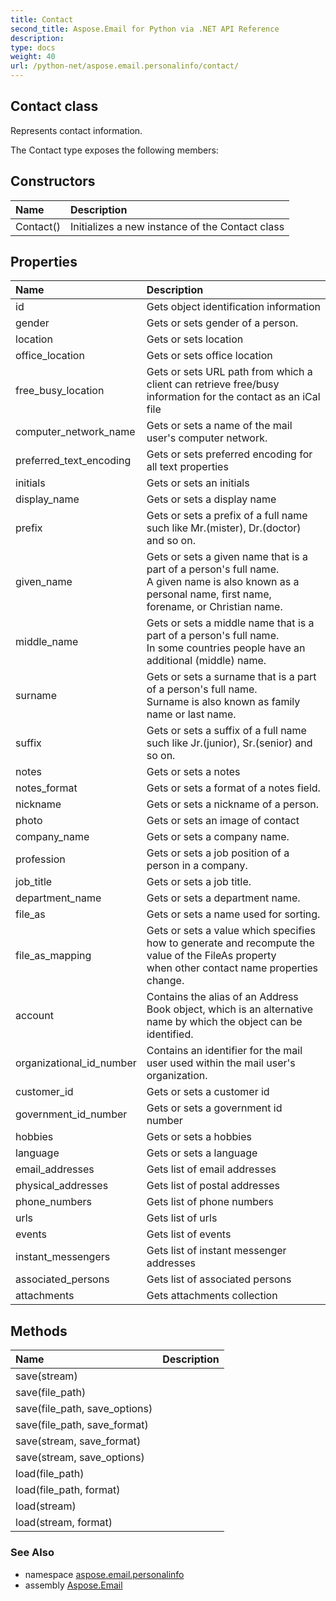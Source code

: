 ```yaml
---
title: Contact
second_title: Aspose.Email for Python via .NET API Reference
description: 
type: docs
weight: 40
url: /python-net/aspose.email.personalinfo/contact/
---
```


## Contact class

Represents contact information.

The Contact type exposes the following members:
## Constructors
| Name | Description |
| :- | :- |
|Contact()|Initializes a new instance of the Contact class|
## Properties
| Name | Description |
| :- | :- |
|id|Gets object identification information|
|gender|Gets or sets gender of a person.|
|location|Gets or sets location|
|office_location|Gets or sets office location|
|free_busy_location|Gets or sets URL path from which a client can retrieve free/busy information for the contact as an iCal file|
|computer_network_name|Gets or sets a name of the mail user's computer network.|
|preferred_text_encoding|Gets or sets preferred encoding for all text properties|
|initials|Gets or sets an initials|
|display_name|Gets or sets a display name|
|prefix|Gets or sets a prefix of a full name such like Mr.(mister), Dr.(doctor) and so on.|
|given_name|Gets or sets a given name that is a part of a person's full name.<br/>            A given name is also known as a personal name, first name, forename, or Christian name.|
|middle_name|Gets or sets a middle name that is a part of a person's full name.<br/>            In some countries people have an additional (middle) name.|
|surname|Gets or sets a surname that is a part of a person's full name.<br/>            Surname is also known as family name or last name.|
|suffix|Gets or sets a suffix of a full name such like Jr.(junior), Sr.(senior) and so on.|
|notes|Gets or sets a notes|
|notes_format|Gets or sets a format of a notes field.|
|nickname|Gets or sets a nickname of a person.|
|photo|Gets or sets an image of contact|
|company_name|Gets or sets a company name.|
|profession|Gets or sets a job position of a person in a company.|
|job_title|Gets or sets a job title.|
|department_name|Gets or sets a department name.|
|file_as|Gets or sets a name used for sorting.|
|file_as_mapping|Gets or sets a value which specifies how to generate and recompute the value of the FileAs property <br/>            when other contact name properties change.|
|account|Contains the alias of an Address Book object, which is an alternative name by which the object can be identified.|
|organizational_id_number|Contains an identifier for the mail user used within the mail user's organization.|
|customer_id|Gets or sets a customer id|
|government_id_number|Gets or sets a government id number|
|hobbies|Gets or sets a hobbies|
|language|Gets or sets a language|
|email_addresses|Gets list of email addresses|
|physical_addresses|Gets list of postal addresses|
|phone_numbers|Gets list of phone numbers|
|urls|Gets list of urls|
|events|Gets list of events|
|instant_messengers|Gets list of instant messenger addresses|
|associated_persons|Gets list of associated persons|
|attachments|Gets attachments collection|
## Methods
| Name | Description |
| :- | :- |
|save(stream)|  |
|save(file_path)|  |
|save(file_path, save_options)|  |
|save(file_path, save_format)|  |
|save(stream, save_format)|  |
|save(stream, save_options)|  |
|load(file_path)|  |
|load(file_path, format)|  |
|load(stream)|  |
|load(stream, format)|  |

### See Also

* namespace [aspose.email.personalinfo](/email/python-net/aspose.email.personalinfo/)
* assembly [Aspose.Email](/email/python-net/)

